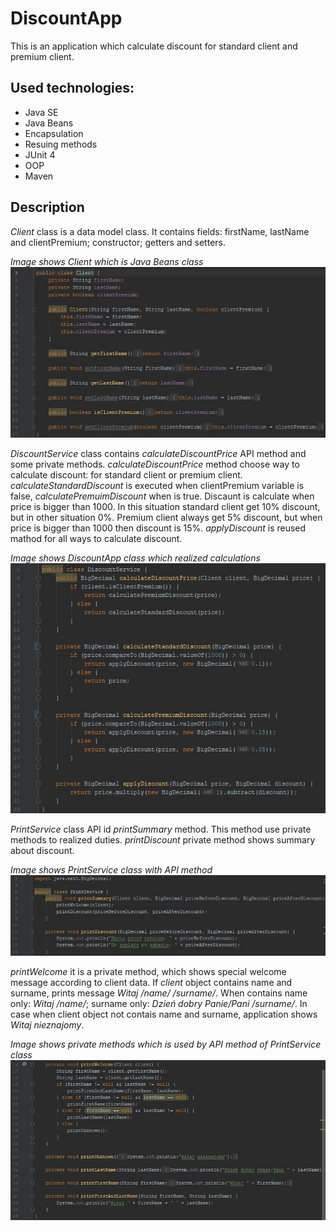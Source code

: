 # **DiscountApp**

This is an application which calculate discount for standard client and premium client.

## Used technologies:
* Java SE
* Java Beans
* Encapsulation
* Resuing methods
* JUnit 4
* OOP
* Maven

## Description

*Client* class is a data model class. It contains fields: firstName, lastName and clientPremium; constructor; getters and setters.

*Image shows Client which is Java Beans class*
![alt text](/.readmeimages/image1.jpg)

*DiscountService* class contains *calculateDiscountPrice* API method and some private methods.
*calculateDiscountPrice* method choose way to calculate discount: for standard client or premium client.
*calculateStandardDiscount* is executed when clientPremium variable is false, *calculatePremuimDiscount* when is true.
Discaunt is calculate when price is bigger than 1000. In this situation standard client get 10% discount, but in other situation 0%.
Premium client always get 5% discount, but when price is bigger than 1000 then discount is 15%.
*applyDiscount* is reused mathod for all ways to calculate discount.

*Image shows DiscountApp class which realized calculations*
![alt text](/.readmeimages/image2.jpg)

*PrintService* class API id *printSummary* method. This method use private methods to realized duties.
*printDiscount* private method shows summary about discount.

*Image shows PrintService class with API method*
![alt text](/.readmeimages/image3.jpg)

*printWelcome* it is a private method, which shows special welcome message according to client data.
If *client* object contains name and surname, prints message *Witaj /name/ /surname/*. When contains name only: *Witaj /name/*; surname only: *Dzień dobry Panie/Pani /surname/*.
In case when client object not contais name and surname, application shows *Witaj nieznajomy*.

*Image shows private methods which is used by API method of PrintService class*
![alt text](/.readmeimages/image4.jpg)

